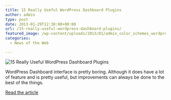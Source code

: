 ```yaml
---
title: 15 Really Useful WordPress Dashboard Plugins
author: admin
type: post
date: 2013-01-29T12:30:00+00:00
url: /15-really-useful-wordpress-dashboard-plugins/
featured_image: /wp-content/uploads/2013/01/admin_color_schemes_wordpress_dashboard_pugins.png
categories:
  - News of the Web

---
```

<img src="https://i0.wp.com/artatm.com/wp-content/uploads/2013/01/admin_color_schemes_wordpress_dashboard_pugins.png?w=700" alt="15 Really Useful WordPress Dashboard Plugins" data-recalc-dims="1" />

WordPress Dashboard interface is pretty boring. Although it does have a lot of feature and is pretty useful, but improvements can always be done to the best of the things.

<a href="http://artatm.com/2013/01/15-really-useful-wordpress-dashboard-plugins/" title="15 Really Useful WordPress Dashboard Plugins" target="_blank">Read the article</a>